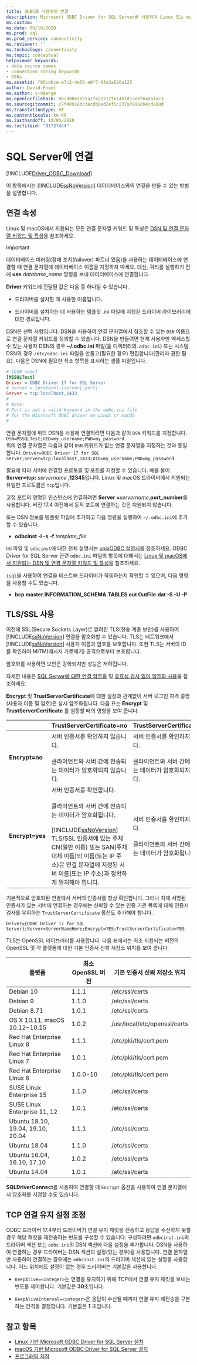```yaml
---
title: ODBC를 사용하여 연결
description: Microsoft ODBC Driver for SQL Server를 사용하여 Linux 또는 macOS에서 데이터베이스에 대한 연결을 만드는 방법에 대해 알아봅니다.
ms.custom: ''
ms.date: 09/10/2020
ms.prod: sql
ms.prod_service: connectivity
ms.reviewer: ''
ms.technology: connectivity
ms.topic: conceptual
helpviewer_keywords:
- data source names
- connection string keywords
- DSNs
ms.assetid: f95cdbce-e7c2-4e56-a9f7-8fa3a920a125
author: David-Engel
ms.author: v-daenge
ms.openlocfilehash: 8bc808e2e25a1f421712f6146fd13e8f6adafac3
ms.sourcegitcommit: c7f40918dc3ecdb0ed2ef5c237a3996cb4cd268d
ms.translationtype: HT
ms.contentlocale: ko-KR
ms.lasthandoff: 10/05/2020
ms.locfileid: "91727454"
---
```

# <a name="connecting-to-sql-server"></a>SQL Server에 연결

[!INCLUDE[Driver_ODBC_Download](../../../includes/driver_odbc_download.md)]

이 항목에서는 [!INCLUDE[ssNoVersion](../../../includes/ssnoversion-md.md)] 데이터베이스와의 연결을 만들 수 있는 방법을 설명합니다.  
  
## <a name="connection-properties"></a>연결 속성  

Linux 및 macOS에서 지원되는 모든 연결 문자열 키워드 및 특성은 [DSN 및 연결 문자열 키워드 및 특성](../dsn-connection-string-attribute.md)을 참조하세요.

> [!IMPORTANT]  
> 데이터베이스 미러링(장애 조치(failover) 파트너 있음)을 사용하는 데이터베이스에 연결할 때 연결 문자열에 데이터베이스 이름을 지정하지 마세요. 대신, 쿼리를 실행하기 전에 **use** _database_name_ 명령을 보내 데이터베이스에 연결합니다.  
  
**Driver** 키워드에 전달된 값은 다음 중 하나일 수 있습니다.  
  
- 드라이버를 설치할 때 사용한 이름입니다.

- 드라이버를 설치하는 데 사용하는 템플릿 .ini 파일에 지정된 드라이버 라이브러리에 대한 경로입니다.  

DSN은 선택 사항입니다. DSN을 사용하여 연결 문자열에서 참조할 수 있는 `DSN` 이름으로 연결 문자열 키워드를 정의할 수 있습니다. DSN을 만들려면 현재 사용자만 액세스할 수 있는 사용자 DSN의 경우 **~/.odbc.ini** 파일(홈 디렉터리의`.odbc.ini`) 또는 시스템 DSN의 경우 `/etc/odbc.ini` 파일을 만들고(필요한 경우) 편집합니다(관리자 권한 필요). 다음은 DSN에 필요한 최소 항목을 표시하는 샘플 파일입니다.  

```ini
# [DSN name]
[MSSQLTest]  
Driver = ODBC Driver 17 for SQL Server  
# Server = [protocol:]server[,port]  
Server = tcp:localhost,1433
#
# Note:  
# Port is not a valid keyword in the odbc.ini file  
# for the Microsoft ODBC driver on Linux or macOS
#  
```  

연결 문자열에 위의 DSN을 사용해 연결하려면 다음과 같이 `DSN` 키워드를 지정합니다. `DSN=MSSQLTest;UID=my_username;PWD=my_password`  
위의 연결 문자열은 다음과 같이 `DSN` 키워드가 없는 연결 문자열을 지정하는 것과 동일합니다. `Driver=ODBC Driver 17 for SQL Server;Server=tcp:localhost,1433;UID=my_username;PWD=my_password`

필요에 따라 서버에 연결할 프로토콜 및 포트를 지정할 수 있습니다. 예를 들어 **Server=tcp:** _servername_ **,12345**입니다. Linux 및 macOS 드라이버에서 지원되는 유일한 프로토콜은 `tcp`입니다.

고정 포트의 명명된 인스턴스에 연결하려면 <b>Server =</b>*servername*,**port_number**를 사용합니다. 버전 17.4 이전에서 동적 포트에 연결하는 것은 지원되지 않습니다.

또는 DSN 정보를 템플릿 파일에 추가하고 다음 명령을 실행하여 `~/.odbc.ini`에 추가할 수 있습니다.
 - **odbcinst -i -s -f** _template_file_  

ini 파일 및 `odbcinst`에 대한 전체 설명서는 [unixODBC 설명서](http://www.unixodbc.org/odbcinst.html)를 참조하세요. ODBC Driver for SQL Server 관련 `odbc.ini` 파일의 항목에 대해서는 [Linux 및 macOS에서 지원되는 DSN 및 연결 문자열 키워드 및 특성](../dsn-connection-string-attribute.md)을 참조하세요.

`isql`을 사용하여 연결을 테스트해 드라이버가 작동하는지 확인할 수 있으며, 다음 명령을 사용할 수도 있습니다.
 - **bcp master.INFORMATION_SCHEMA.TABLES out OutFile.dat -S <server> -U <name> -P <password>**  

## <a name="using-tlsssl"></a>TLS/SSL 사용  

이전에 SSL(Secure Sockets Layer)로 알려진 TLS(전송 계층 보안)를 사용하여 [!INCLUDE[ssNoVersion](../../../includes/ssnoversion-md.md)] 연결을 암호화할 수 있습니다. TLS는 네트워크에서 [!INCLUDE[ssNoVersion](../../../includes/ssnoversion-md.md)] 사용자 이름과 암호를 보호합니다. 또한 TLS는 서버의 ID를 확인하여 MITM(메시지 가로채기) 공격으로부터 보호합니다.  

암호화를 사용하면 보안은 강화되지만 성능은 저하됩니다.

자세한 내용은 [SQL Server에 대한 연결 암호화](/previous-versions/sql/sql-server-2008-r2/ms189067(v=sql.105)) 및 [유효성 검사 없이 암호화 사용](../../../relational-databases/native-client/features/using-encryption-without-validation.md)을 참조하세요.

**Encrypt** 및 **TrustServerCertificate**에 대한 설정과 관계없이 서버 로그인 자격 증명(사용자 이름 및 암호)은 상시 암호화됩니다. 다음 표는 **Encrypt** 및 **TrustServerCertificate** 를 설정할 때의 영향을 보여 줍니다.  

||**TrustServerCertificate=no**|**TrustServerCertificate=yes**|  
|-|-------------------------------------|------------------------------------|  
|**Encrypt=no**|서버 인증서를 확인하지 않습니다.<br /><br />클라이언트와 서버 간에 전송되는 데이터가 암호화되지 않습니다.|서버 인증서를 확인하지 않습니다.<br /><br />클라이언트와 서버 간에 전송되는 데이터가 암호화되지 않습니다.|  
|**Encrypt=yes**|서버 인증서를 확인합니다.<br /><br />클라이언트와 서버 간에 전송되는 데이터가 암호화됩니다.<br /><br />[!INCLUDE[ssNoVersion](../../../includes/ssnoversion-md.md)] TLS/SSL 인증서에 있는 주체 CN(일반 이름) 또는 SAN(주체 대체 이름)의 이름(또는 IP 주소)은 연결 문자열에 지정된 서버 이름(또는 IP 주소)과 정확하게 일치해야 합니다.|서버 인증서를 확인하지 않습니다.<br /><br />클라이언트와 서버 간에 전송되는 데이터가 암호화됩니다.|  

기본적으로 암호화된 연결에서 서버의 인증서를 항상 확인합니다. 그러나 자체 서명된 인증서가 있는 서버에 연결하는 경우에는 신뢰할 수 있는 인증 기관 목록에 대해 인증서 검사를 우회하는 `TrustServerCertificate` 옵션도 추가해야 합니다.  

```
Driver={ODBC Driver 17 for SQL Server};Server=ServerNameHere;Encrypt=YES;TrustServerCertificate=YES  
```  
  
TLS는 OpenSSL 라이브러리를 사용합니다. 다음 표에서는 최소 지원되는 버전의 OpenSSL 및 각 플랫폼에 대한 기본 인증서 신뢰 저장소 위치를 보여 줍니다.

|플랫폼|최소 OpenSSL 버전|기본 인증서 신뢰 저장소 위치|  
|------------|---------------------------|--------------------------------------------|
|Debian 10|1.1.1|/etc/ssl/certs|
|Debian 9|1.1.0|/etc/ssl/certs|
|Debian 8.71|1.0.1|/etc/ssl/certs|
|OS X 10.11, macOS 10.12~10.15|1.0.2|/usr/local/etc/openssl/certs|
|Red Hat Enterprise Linux 8|1.1.1|/etc/pki/tls/cert.pem|
|Red Hat Enterprise Linux 7|1.0.1|/etc/pki/tls/cert.pem|
|Red Hat Enterprise Linux 6|1.0.0-10|/etc/pki/tls/cert.pem|
|SUSE Linux Enterprise 15|1.1.0|/etc/ssl/certs|
|SUSE Linux Enterprise 11, 12|1.0.1|/etc/ssl/certs|
|Ubuntu 18.10, 19.04, 19.10, 20.04|1.1.1|/etc/ssl/certs|
|Ubuntu 18.04|1.1.0|/etc/ssl/certs|
|Ubuntu 16.04, 16.10, 17.10|1.0.2|/etc/ssl/certs|
|Ubuntu 14.04|1.0.1|/etc/ssl/certs|

**SQLDriverConnect**를 사용하여 연결할 때 `Encrypt` 옵션을 사용하여 연결 문자열에서 암호화를 지정할 수도 있습니다.

## <a name="adjusting-the-tcp-keep-alive-settings"></a>TCP 연결 유지 설정 조정

ODBC 드라이버 17.4부터 드라이버가 연결 유지 패킷을 전송하고 응답을 수신하지 못할 경우 해당 패킷을 재전송하는 빈도를 구성할 수 있습니다.
구성하려면 `odbcinst.ini`의 드라이버 섹션 또는 `odbc.ini`의 DSN 섹션에 다음 설정을 추가합니다. DSN을 사용하여 연결하는 경우 드라이버는 DSN 섹션의 설정(있는 경우)을 사용합니다. 연결 문자열만 사용하여 연결하는 경우에는 `odbcinst.ini`의 드라이버 섹션에 있는 설정을 사용합니다. 어느 위치에도 설정이 없는 경우 드라이버는 기본값을 사용합니다.

- `KeepAlive=<integer>`는 연결을 유지하기 위해 TCP에서 연결 유지 패킷을 보내는 빈도를 제어합니다. 기본값은 **30**초입니다.

- `KeepAliveInterval=<integer>`은 응답이 수신될 때까지 연결 유지 재전송을 구분하는 간격을 결정합니다.  기본값은 **1** 초입니다.

## <a name="see-also"></a>참고 항목

- [Linux 기반 Microsoft ODBC Driver for SQL Server 설치](installing-the-microsoft-odbc-driver-for-sql-server.md)
- [macOS 기반 Microsoft ODBC Driver for SQL Server 설치](install-microsoft-odbc-driver-sql-server-macos.md)
- [프로그래밍 지침](programming-guidelines.md)
